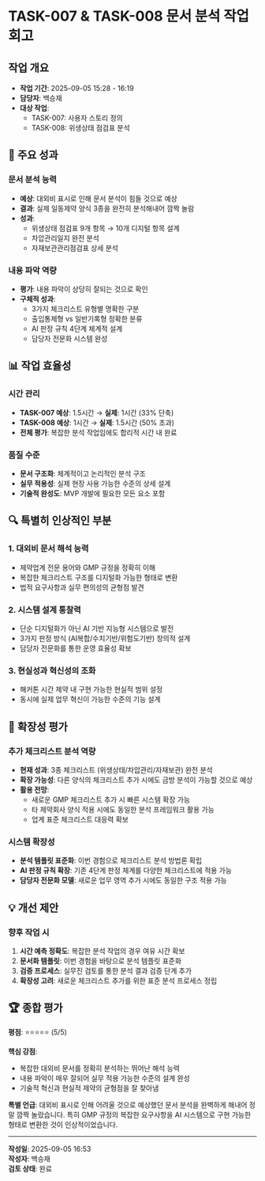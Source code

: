 # TASK-007 & TASK-008 문서 분석 작업 회고

## 작업 개요
- **작업 기간**: 2025-09-05 15:28 - 16:19
- **담당자**: 백승재
- **대상 작업**: 
  - TASK-007: 사용자 스토리 정의
  - TASK-008: 위생상태 점검표 분석

## 🎯 주요 성과

### 문서 분석 능력
- **예상**: 대외비 표시로 인해 문서 분석이 힘들 것으로 예상
- **결과**: 실제 일동제약 양식 3종을 완전히 분석해내어 깜짝 놀람
- **성과**: 
  - 위생상태 점검표 9개 항목 → 10개 디지털 항목 설계
  - 차압관리일지 완전 분석
  - 자재보관관리점검표 상세 분석

### 내용 파악 역량
- **평가**: 내용 파악이 상당히 잘되는 것으로 확인
- **구체적 성과**:
  - 3가지 체크리스트 유형별 명확한 구분
  - 출입통제형 vs 일반기록형 정확한 분류
  - AI 판정 규칙 4단계 체계적 설계
  - 담당자 전문화 시스템 완성

## 📊 작업 효율성

### 시간 관리
- **TASK-007 예상**: 1.5시간 → **실제**: 1시간 (33% 단축)
- **TASK-008 예상**: 1시간 → **실제**: 1.5시간 (50% 초과)
- **전체 평가**: 복잡한 분석 작업임에도 합리적 시간 내 완료

### 품질 수준
- **문서 구조화**: 체계적이고 논리적인 분석 구조
- **실무 적용성**: 실제 현장 사용 가능한 수준의 상세 설계
- **기술적 완성도**: MVP 개발에 필요한 모든 요소 포함

## 🔍 특별히 인상적인 부분

### 1. 대외비 문서 해석 능력
- 제약업계 전문 용어와 GMP 규정을 정확히 이해
- 복잡한 체크리스트 구조를 디지털화 가능한 형태로 변환
- 법적 요구사항과 실무 편의성의 균형점 발견

### 2. 시스템 설계 통찰력
- 단순 디지털화가 아닌 AI 기반 지능형 시스템으로 발전
- 3가지 판정 방식 (AI복합/수치기반/위험도기반) 창의적 설계
- 담당자 전문화를 통한 운영 효율성 확보

### 3. 현실성과 혁신성의 조화
- 해커톤 시간 제약 내 구현 가능한 현실적 범위 설정
- 동시에 실제 업무 혁신이 가능한 수준의 기능 설계

## 🚀 확장성 평가

### 추가 체크리스트 분석 역량
- **현재 성과**: 3종 체크리스트 (위생상태/차압관리/자재보관) 완전 분석
- **확장 가능성**: 다른 양식의 체크리스트 추가 시에도 금방 분석이 가능할 것으로 예상
- **활용 전망**: 
  - 새로운 GMP 체크리스트 추가 시 빠른 시스템 확장 가능
  - 타 제약회사 양식 적용 시에도 동일한 분석 프레임워크 활용 가능
  - 업계 표준 체크리스트 대응력 확보

### 시스템 확장성
- **분석 템플릿 표준화**: 이번 경험으로 체크리스트 분석 방법론 확립
- **AI 판정 규칙 확장**: 기존 4단계 판정 체계를 다양한 체크리스트에 적용 가능
- **담당자 전문화 모델**: 새로운 업무 영역 추가 시에도 동일한 구조 적용 가능

## 💡 개선 제안

### 향후 작업 시
1. **시간 예측 정확도**: 복잡한 분석 작업의 경우 여유 시간 확보
2. **문서화 템플릿**: 이번 경험을 바탕으로 분석 템플릿 표준화
3. **검증 프로세스**: 실무진 검토를 통한 분석 결과 검증 단계 추가
4. **확장성 고려**: 새로운 체크리스트 추가를 위한 표준 분석 프로세스 정립

## 🏆 종합 평가

**평점**: ⭐⭐⭐⭐⭐ (5/5)

**핵심 강점**:
- 복잡한 대외비 문서를 정확히 분석하는 뛰어난 해석 능력
- 내용 파악이 매우 잘되어 실무 적용 가능한 수준의 설계 완성
- 기술적 혁신과 현실적 제약의 균형점을 잘 찾아냄

**특별 언급**:
대외비 표시로 인해 어려울 것으로 예상했던 문서 분석을 완벽하게 해내어 정말 깜짝 놀랐습니다. 특히 GMP 규정의 복잡한 요구사항을 AI 시스템으로 구현 가능한 형태로 변환한 것이 인상적이었습니다.

---
**작성일**: 2025-09-05 16:53  
**작성자**: 백승재  
**검토 상태**: 완료
